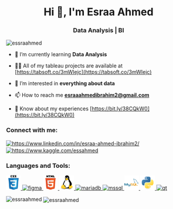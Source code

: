 <h1 align="center">Hi 👋, I'm Esraa Ahmed</h1>
<h3 align="center">Data Analysis | BI</h3>

<p align="left"> <img src="https://komarev.com/ghpvc/?username=essraahmed&label=Profile%20views&color=0e75b6&style=flat" alt="essraahmed" /> </p>

- 🌱 I’m currently learning **Data Analysis**

- 👨‍💻 All of my tableau projects are available at [https://tabsoft.co/3mWIejc](https://tabsoft.co/3mWIejc)

- 👀 I’m interested in **everything about data**

- 📫 How to reach me **esraaahmedibrahim2@gmail.com**

- 📄 Know about my experiences [https://bit.ly/38CQkW0](https://bit.ly/38CQkW0)

<h3 align="left">Connect with me:</h3>
<p align="left">
<a href="https://linkedin.com/in/esraa-ahmed-ibrahim2" target="blank"><img align="center" src="https://raw.githubusercontent.com/rahuldkjain/github-profile-readme-generator/master/src/images/icons/Social/linked-in-alt.svg" alt="https://www.linkedin.com/in/esraa-ahmed-ibrahim2/" height="30" width="40" /></a>
<a href="https://kaggle.com/essahmed" target="blank"><img align="center" src="https://raw.githubusercontent.com/rahuldkjain/github-profile-readme-generator/master/src/images/icons/Social/kaggle.svg" alt="https://www.kaggle.com/essahmed" height="30" width="40" /></a>
</p>

<h3 align="left">Languages and Tools:</h3>
<p align="left"> <a href="https://www.w3schools.com/css/" target="_blank"> <img src="https://raw.githubusercontent.com/devicons/devicon/master/icons/css3/css3-original-wordmark.svg" alt="css3" width="40" height="40"/> </a> <a href="https://www.figma.com/" target="_blank"> <img src="https://www.vectorlogo.zone/logos/figma/figma-icon.svg" alt="figma" width="40" height="40"/> </a> <a href="https://www.w3.org/html/" target="_blank"> <img src="https://raw.githubusercontent.com/devicons/devicon/master/icons/html5/html5-original-wordmark.svg" alt="html5" width="40" height="40"/> </a> <a href="https://www.linux.org/" target="_blank"> <img src="https://raw.githubusercontent.com/devicons/devicon/master/icons/linux/linux-original.svg" alt="linux" width="40" height="40"/> </a> <a href="https://mariadb.org/" target="_blank"> <img src="https://www.vectorlogo.zone/logos/mariadb/mariadb-icon.svg" alt="mariadb" width="40" height="40"/> </a> <a href="https://www.microsoft.com/en-us/sql-server" target="_blank"> <img src="https://www.svgrepo.com/show/303229/microsoft-sql-server-logo.svg" alt="mssql" width="40" height="40"/> </a> <a href="https://www.mysql.com/" target="_blank"> <img src="https://raw.githubusercontent.com/devicons/devicon/master/icons/mysql/mysql-original-wordmark.svg" alt="mysql" width="40" height="40"/> </a> <a href="https://www.python.org" target="_blank"> <img src="https://raw.githubusercontent.com/devicons/devicon/master/icons/python/python-original.svg" alt="python" width="40" height="40"/> </a> <a href="https://www.qt.io/" target="_blank"> <img src="https://upload.wikimedia.org/wikipedia/commons/0/0b/Qt_logo_2016.svg" alt="qt" width="40" height="40"/> </a> </p>

<p><img align="left" src="https://github-readme-stats.vercel.app/api/top-langs?username=essraahmed&show_icons=true&locale=en&layout=compact" alt="essraahmed" /></p>

<p>&nbsp;<img align="center" src="https://github-readme-stats.vercel.app/api?username=essraahmed&show_icons=true&locale=en" alt="essraahmed" /></p>
